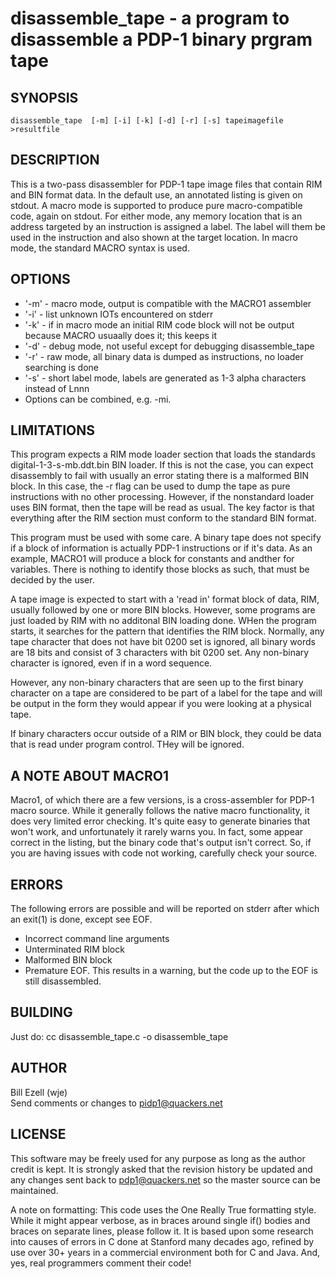 # disassemble_tape - a program to disassemble a PDP-1 binary prgram tape

## SYNOPSIS
```
disassemble_tape  [-m] [-i] [-k] [-d] [-r] [-s] tapeimagefile >resultfile
```
## DESCRIPTION
This is a two-pass disassembler for PDP-1 tape image files that contain RIM and BIN format data.
In the default use, an annotated listing is given on stdout.
A macro mode is supported to produce pure macro-compatible code, again on stdout.
For either mode, any memory location that is an address targeted by an instruction is assigned a label.
The label will them be used in the instruction and also shown at the target location.
In macro mode, the standard MACRO syntax is used.

## OPTIONS
- '-m' - macro mode, output is compatible with the MACRO1 assembler
- '-i' - list unknown IOTs encountered on stderr
- '-k' - if in macro mode an initial RIM code block will not be output because MACRO usuaally does it; this keeps it
- '-d' - debug mode, not useful except for debugging disassemble_tape
- '-r' - raw mode, all binary data is dumped as instructions, no loader searching is done
- '-s' - short label mode, labels are generated as 1-3 alpha characters instead of Lnnn
- Options can be combined, e.g. -mi.

## LIMITATIONS
This program expects a RIM mode loader section that loads the standards digital-1-3-s-mb.ddt.bin BIN loader.
If this is not the case, you can expect disassembly to fail with usually an error stating there is a malformed
BIN block.
In this case, the -r flag can be used to dump the tape as pure instructions with no other processing.
However, if the nonstandard loader uses BIN format, then the tape will be read as usual.
The key factor is that everything after the RIM section must conform to the standard BIN format.  

This program must be used with some care. A binary tape does not specify if a block of information is actually
PDP-1 instructions or if it's data. As an example, MACRO1 will produce a block for constants and andther
for variables. There is nothing to identify those blocks as such, that must be decided by the user.  

A tape image is expected to start with a 'read in' format block of data, RIM, usually followed by one or more BIN
blocks.
However, some programs are just loaded by RIM with no additonal BIN loading done.
WHen the program starts, it searches for the pattern that identifies the RIM block.
Normally, any tape character that does not have bit 0200 set is ignored,
all binary words are 18 bits and consist of 3 characters with bit 0200 set.
Any non-binary character is ignored, even if in a word sequence.

However, any non-binary characters that are seen up to the first binary character on a tape are considered to be
part of a label for the tape and will be output in the form they would appear if you were looking at a physical tape.

If binary characters occur outside of a RIM or BIN block, they could be data that is read under program control.
THey will be ignored.

## A NOTE ABOUT MACRO1
Macro1, of which there are a few versions, is a cross-assembler for PDP-1 macro source.
While it generally follows the native macro functionality, it does very limited error checking.
It's quite easy to generate binaries that won't work, and unfortunately it rarely warns you.
In fact, some appear correct in the listing, but the binary code that's output isn't correct.
So, if you are having issues with code not working, carefully check your source.

## ERRORS
The following errors are possible and will be reported on stderr after which an exit(1) is done, except see EOF.
- Incorrect command line arguments
- Unterminated RIM block
- Malformed BIN block
- Premature EOF. This results in a warning, but the code up to the EOF is still disassembled.

## BUILDING
Just do:
cc disassemble_tape.c -o disassemble_tape

## AUTHOR
Bill Ezell (wje)  
Send comments or changes to pidp1@quackers.net
## LICENSE
This software may be freely used for any purpose as long as the author credit is kept.
It is strongly asked that the revision history be updated and any changes sent back to pdp1@quackers.net so
the master source can be maintained.

A note on formatting:
This code uses the One Really True formatting style.
While it might appear verbose, as in braces around single if() bodies and braces on separate lines,
please follow it.
It is based upon some research into causes of errors in C done at Stanford many decades ago, refined
by use over 30+ years in a commercial environment both for C and Java.
And, yes, real programmers comment their code!

